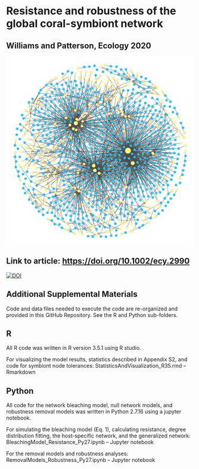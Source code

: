 # Resistance and robustness of the global coral-symbiont network
## Williams and Patterson, Ecology 2020

![Fig. 1 A) Visualization of the global coral-symbiont network. Host nodes are in blue and symbiont nodes are in yellow. Size corresponds to degree. ](Fig1A.png) 

## Link to article: https://doi.org/10.1002/ecy.2990 

[![DOI](https://zenodo.org/badge/157595253.svg)](https://zenodo.org/badge/latestdoi/157595253)

## Additional Supplemental Materials

Code and data files needed to execute the code are re-organized and provided in this GitHub Repository. See the R and Python sub-folders.

## R
All R code was written in R version 3.5.1 using R studio. 

For visualizing the model results, statistics described in Appendix S2, and code for symbiont node tolerances:
	StatisticsAndVisualization_R35.rmd – Rmarkdown
	
## Python
All code for the network bleaching model, null network models, and robustness removal models was written in Python 2.7.16 using a jupyter notebook. 

For simulating the bleaching model (Eq. 1), calculating resistance, degree distribution fitting, the host-specific network, and the generalized network:
	BleachingModel_Resistance_Py27.ipynb – Jupyter notebook

For the removal models and robustness analyses:
	RemovalModels_Robustness_Py27.ipynb – Jupyter notebook
